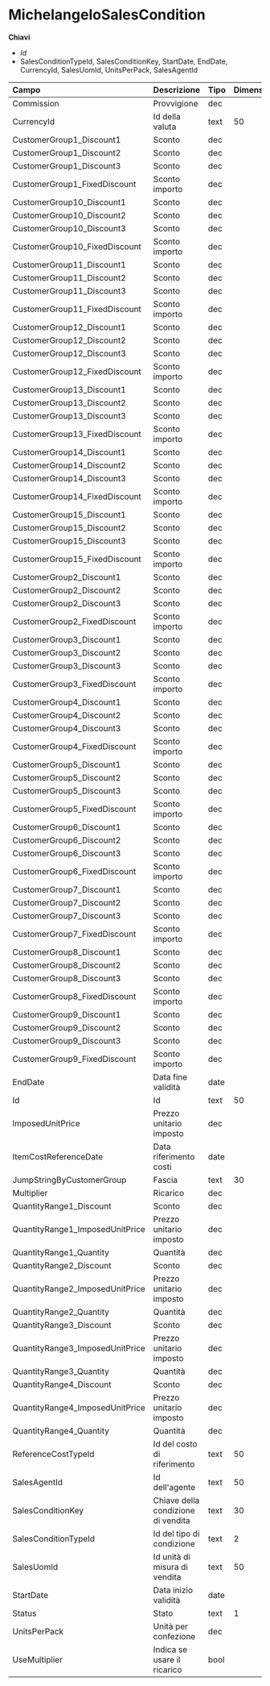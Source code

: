 # MichelangeloSalesCondition

  
 **Chiavi**

* _Id_
* SalesConditionTypeId, SalesConditionKey, StartDate, EndDate, CurrencyId, SalesUomId, UnitsPerPack, SalesAgentId

| Campo | Descrizione | Tipo | Dimensione | Note |
| :--- | :--- | :--- | :--- | :--- |
| Commission | Provvigione | dec |  |  |
| CurrencyId | Id della valuta | text | 50 |  |
| CustomerGroup1\_Discount1 | Sconto | dec |  |  |
| CustomerGroup1\_Discount2 | Sconto | dec |  |  |
| CustomerGroup1\_Discount3 | Sconto | dec |  |  |
| CustomerGroup1\_FixedDiscount | Sconto importo | dec |  |  |
| CustomerGroup10\_Discount1 | Sconto | dec |  |  |
| CustomerGroup10\_Discount2 | Sconto | dec |  |  |
| CustomerGroup10\_Discount3 | Sconto | dec |  |  |
| CustomerGroup10\_FixedDiscount | Sconto importo | dec |  |  |
| CustomerGroup11\_Discount1 | Sconto | dec |  |  |
| CustomerGroup11\_Discount2 | Sconto | dec |  |  |
| CustomerGroup11\_Discount3 | Sconto | dec |  |  |
| CustomerGroup11\_FixedDiscount | Sconto importo | dec |  |  |
| CustomerGroup12\_Discount1 | Sconto | dec |  |  |
| CustomerGroup12\_Discount2 | Sconto | dec |  |  |
| CustomerGroup12\_Discount3 | Sconto | dec |  |  |
| CustomerGroup12\_FixedDiscount | Sconto importo | dec |  |  |
| CustomerGroup13\_Discount1 | Sconto | dec |  |  |
| CustomerGroup13\_Discount2 | Sconto | dec |  |  |
| CustomerGroup13\_Discount3 | Sconto | dec |  |  |
| CustomerGroup13\_FixedDiscount | Sconto importo | dec |  |  |
| CustomerGroup14\_Discount1 | Sconto | dec |  |  |
| CustomerGroup14\_Discount2 | Sconto | dec |  |  |
| CustomerGroup14\_Discount3 | Sconto | dec |  |  |
| CustomerGroup14\_FixedDiscount | Sconto importo | dec |  |  |
| CustomerGroup15\_Discount1 | Sconto | dec |  |  |
| CustomerGroup15\_Discount2 | Sconto | dec |  |  |
| CustomerGroup15\_Discount3 | Sconto | dec |  |  |
| CustomerGroup15\_FixedDiscount | Sconto importo | dec |  |  |
| CustomerGroup2\_Discount1 | Sconto | dec |  |  |
| CustomerGroup2\_Discount2 | Sconto | dec |  |  |
| CustomerGroup2\_Discount3 | Sconto | dec |  |  |
| CustomerGroup2\_FixedDiscount | Sconto importo | dec |  |  |
| CustomerGroup3\_Discount1 | Sconto | dec |  |  |
| CustomerGroup3\_Discount2 | Sconto | dec |  |  |
| CustomerGroup3\_Discount3 | Sconto | dec |  |  |
| CustomerGroup3\_FixedDiscount | Sconto importo | dec |  |  |
| CustomerGroup4\_Discount1 | Sconto | dec |  |  |
| CustomerGroup4\_Discount2 | Sconto | dec |  |  |
| CustomerGroup4\_Discount3 | Sconto | dec |  |  |
| CustomerGroup4\_FixedDiscount | Sconto importo | dec |  |  |
| CustomerGroup5\_Discount1 | Sconto | dec |  |  |
| CustomerGroup5\_Discount2 | Sconto | dec |  |  |
| CustomerGroup5\_Discount3 | Sconto | dec |  |  |
| CustomerGroup5\_FixedDiscount | Sconto importo | dec |  |  |
| CustomerGroup6\_Discount1 | Sconto | dec |  |  |
| CustomerGroup6\_Discount2 | Sconto | dec |  |  |
| CustomerGroup6\_Discount3 | Sconto | dec |  |  |
| CustomerGroup6\_FixedDiscount | Sconto importo | dec |  |  |
| CustomerGroup7\_Discount1 | Sconto | dec |  |  |
| CustomerGroup7\_Discount2 | Sconto | dec |  |  |
| CustomerGroup7\_Discount3 | Sconto | dec |  |  |
| CustomerGroup7\_FixedDiscount | Sconto importo | dec |  |  |
| CustomerGroup8\_Discount1 | Sconto | dec |  |  |
| CustomerGroup8\_Discount2 | Sconto | dec |  |  |
| CustomerGroup8\_Discount3 | Sconto | dec |  |  |
| CustomerGroup8\_FixedDiscount | Sconto importo | dec |  |  |
| CustomerGroup9\_Discount1 | Sconto | dec |  |  |
| CustomerGroup9\_Discount2 | Sconto | dec |  |  |
| CustomerGroup9\_Discount3 | Sconto | dec |  |  |
| CustomerGroup9\_FixedDiscount | Sconto importo | dec |  |  |
| EndDate | Data fine validità | date |  |  |
| Id | Id | text | 50 |  |
| ImposedUnitPrice | Prezzo unitario imposto | dec |  |  |
| ItemCostReferenceDate | Data riferimento costi | date |  |  |
| JumpStringByCustomerGroup | Fascia | text | 30 |  |
| Multiplier | Ricarico | dec |  |  |
| QuantityRange1\_Discount | Sconto | dec |  |  |
| QuantityRange1\_ImposedUnitPrice | Prezzo unitario imposto | dec |  |  |
| QuantityRange1\_Quantity | Quantità | dec |  |  |
| QuantityRange2\_Discount | Sconto | dec |  |  |
| QuantityRange2\_ImposedUnitPrice | Prezzo unitario imposto | dec |  |  |
| QuantityRange2\_Quantity | Quantità | dec |  |  |
| QuantityRange3\_Discount | Sconto | dec |  |  |
| QuantityRange3\_ImposedUnitPrice | Prezzo unitario imposto | dec |  |  |
| QuantityRange3\_Quantity | Quantità | dec |  |  |
| QuantityRange4\_Discount | Sconto | dec |  |  |
| QuantityRange4\_ImposedUnitPrice | Prezzo unitario imposto | dec |  |  |
| QuantityRange4\_Quantity | Quantità | dec |  |  |
| ReferenceCostTypeId | Id del costo di riferimento | text | 50 |  |
| SalesAgentId | Id dell'agente | text | 50 |  |
| SalesConditionKey | Chiave della condizione di vendita | text | 30 |  |
| SalesConditionTypeId | Id del tipo di condizione | text | 2 |  |
| SalesUomId | Id unità di misura di vendita | text | 50 |  |
| StartDate | Data inizio validità | date |  |  |
| Status | Stato | text | 1 |  |
| UnitsPerPack | Unità per confezione | dec |  |  |
| UseMultiplier | Indica se usare il ricarico | bool |  |  |

